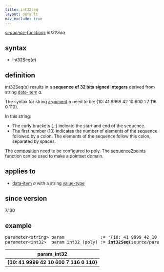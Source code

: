 ```yaml
---
title: int32seq
layout: default
nav_exclude: true
---
```

*[sequence-functions](sequence-functions) int32Seq*

## syntax

- int32Seq(*a*)

## definition

int32Seq(*a*) results in a **sequence of 32 bits signed integers** derived from string [data-item](data-item) *a*.

The syntax for string [argument](argument) *a* need to be: {10: 41 9999 42 10 600 1 7 116 0 110}.

In this string:
- The curly brackets {..} indicate the start and end of the sequence.
- The first number (10) indicates the number of elements of the sequence followed by a colon. The elements of the sequence follow this colon, separated by spaces.

The [composition](composition) need to be configured to poly. The [sequence2points](sequence2points) function can be used to make a pointset domain.

## applies to

- [data-item](data-item) *a* with a string [value-type](value-type)

## since version

7.130

## example
<pre>
parameter&lt;string&gt; param              := '{10: 41 9999 42 10 600 1 7 116 0 110}';
parameter&lt;int32&gt;  param_int32 (poly) := <B>int32Seq(</B>source/param<B>)</B>;
</pre>

| param_int32                            |
|----------------------------------------|
| **{10: 41 9999 42 10 600 7 116 0 110}**|